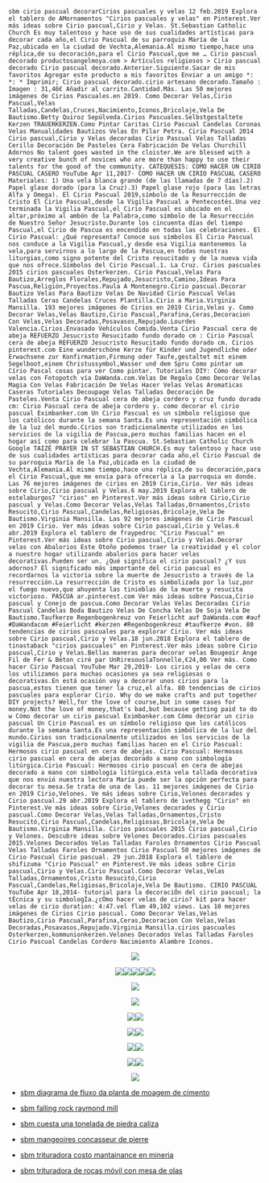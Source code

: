 
```
sbm cirio pascual decorarCirios pascuales y velas 12 feb.2019 Explora el tablero de AMornamentos "Cirios pascuales y velas" en Pinterest.Ver más ideas sobre Cirio pascual,Cirio y Velas. St.Sebastian Catholic Church Es muy talentoso y hace uso de sus cualidades artísticas para decorar cada año,el Cirio Pascual de su parroquia María de la Paz,ubicada en la ciudad de Vechta,Alemania.Al mismo tiempo,hace una réplica,de su decoración,para el Cirio Pascual,que me … Cirio pascual decorado productosangelmoya.com > Artículos religiosos > Cirio pascual decorado Cirio pascual decorado.Anterior.Siguiente.Sacar de mis favoritos Agregar este producto a mis favoritos Enviar a un amigo *: *: * Imprimir; Cirio pascual decorado.cirio artesano decorado.Tamaño : Imagen : 31,46€ Añadir al carrito.Cantidad.Más. Las 50 mejores imágenes de Cirios Pascuales.en 2019. Como Decorar Velas,Cirio Pascual,Velas Talladas,Candelas,Cruces,Nacimiento,Iconos,Bricolaje,Vela De Bautismo.Betty Quiroz Sepúlveda.Cirios Pascuales.Selbstgestaltete Kerzen TRAUERKERZEN.Como Pintar Caritas Cirio Pascual Candelas Coronas Velas Manualidades Bautizos Velas En Pilar Petra. Cirio Pascual 2014 Cirio pascual,Cirio y Velas decoradas Cirio Pascual Velas Talladas Cerillo Decoración De Pasteles Cera Fabricación De Velas Churchill Adornos No talent goes wasted in the cloister.We are blessed with a very creative bunch of novices who are more than happy to use their talents for the good of the community. CATEQUESIS: COMO HACER UN CIRIO PASCUAL CASERO YouTube Apr 11,2017· COMO HACER UN CIRIO PASCUAL CASERO Materiales: 1) Una vela blanca grande (de las llamadas de 7 días).2) Papel glase dorado (para la Cruz).3) Papel glase rojo (para las letras Alfa y Omega). El Cirio Pascual 2019,símbolo de la Resurrección de Cristo El Cirio Pascual,desde la Vigilia Pascual a Pentecostés.Una vez terminada la Vigilia Pascual,el Cirio Pascual es ubicado en el altar,próximo al ambón de la Palabra,como símbolo de la Resurrección de Nuestro Señor Jesucristo.Durante los cincuenta días del tiempo Pascual,el Cirio de Pascua es encendido en todas las celebraciones. El Cirio Pascual: ¿Qué representa? Conoce sus símbolos El Cirio Pascual nos conduce a la Vigilia Pascual,y desde esa Vigilia mantenemos la vela,para servirnos a lo largo de la Pascua,en todas nuestras liturgias,como signo potente del Cristo resucitado y de la nueva vida que nos ofrece.Símbolos del Cirio Pascual.1. La Cruz. Cirios pascuales 2015 cirios pascuales Osterkerzen. Cirio Pascual,Velas Para Bautizo,Arreglos Florales,Repujado,Jesucristo,Camino,Ideas Para Pascua,Religión,Proyectos.Paula A Montenegro.Cirio pascual.Decorar Bautizo Velas Para Bautizo Velas De Navidad Cirio Pascual Velas Talladas Ceras Candelas Cruces Plantilla.Cirio a Maria.Virginia Mansilla. 193 mejores imágenes de Cirios en 2019 Cirio,Velas y. Como Decorar Velas,Velas Bautizo,Cirio Pascual,Parafina,Ceras,Decoracion Con Velas,Velas Decoradas,Posavasos,Repujado.Lourdes Valencia.Cirios.Envasado Vehículos Comida.Venta Cirio Pascual cera de abeja REFUERZO Jesucristo Resucitado fundo dorado cm : Cirio Pascual cera de abeja REFUERZO Jesucristo Resucitado fundo dorado cm. Cirios pinterest.com Eine wunderschöne Kerze für Kinder und Jugendliche oder Erwachsene zur Konfirmation,Firmung oder Taufe,gestaltet mit einem Segelboot,einem Christussymbol,Wasser und dem Spru Como pintar um Círio Pascal cosas para ver Como pintar. Tutoriales DIY: Cómo decorar velas con Fotopotch vía DaWanda.com.Velas De Regalo Como Decorar Velas Magia Con Velas Fabricación De Velas Hacer Velas Velas Aromaticas Caseras Tutoriales Decoupage Velas Talladas Decoración De Pasteles.Venta Cirio Pascual cera de abeja cordero y cruz fundo dorado cm: Cirio Pascual cera de abeja cordero y. como decorar el cirio pascual Eximbanker.com Un Cirio Pascual es un símbolo religioso que los católicos durante la semana Santa.Es una representación simbólica de la luz del mundo.Cirios son tradicionalmente utilizados en los servicios de la vigilia de Pascua,pero muchas familias hacen en el hogar así como para celebrar la Pascua. St.Sebastian Catholic Church Google TAIZÉ PRAYER IN ST SEBASTIAN CHURCH.Es muy talentoso y hace uso de sus cualidades artísticas para decorar cada año,el Cirio Pascual de su parroquia María de la Paz,ubicada en la ciudad de Vechta,Alemania.Al mismo tiempo,hace una réplica,de su decoración,para el Cirio Pascual,que me envía para ofrecerla a la parroquia en donde. Las 76 mejores imágenes de cirios en 2019 Cirio,Cirio. Ver más ideas sobre Cirio,Cirio pascual y Velas.6 may.2019 Explora el tablero de estelaburgos7 "cirios" en Pinterest.Ver más ideas sobre Cirio,Cirio pascual y Velas.Como Decorar Velas,Velas Talladas,Ornamentos,Cristo Resucitó,Cirio Pascual,Candelas,Religiosas,Bricolaje,Vela De Bautismo.Virginia Mansilla. Las 92 mejores imágenes de Cirio Pascual en 2019 Cirio. Ver más ideas sobre Cirio pascual,Cirio y Velas.6 abr.2019 Explora el tablero de fraypedroc "Cirio Pascual" en Pinterest.Ver más ideas sobre Cirio pascual,Cirio y Velas.Decorar velas con Abalorios Este Otoño podemos traer la creatividad y el color a nuestro hogar utilizando abalorios para hacer velas decorativas.Pueden ser un. ¿Qué significa el cirio pascual? ¿Y sus adornos? El significado más importante del cirio pascual es recordarnos la victoria sobre la muerte de Jesucristo a través de la resurrección.La resurrección de Cristo es simbolizada por la luz,por el fuego nuevo,que ahuyenta las tinieblas de la muerte y resucita victorioso. PASCUA ar.pinterest.com Ver más ideas sobre Pascua,Cirio pascual y Conejo de pascua.Como Decorar Velas Velas Decoradas Cirio Pascual Candelas Boda Bautizo Velas De Concha Velas De Soja Vela De Bautismo.Taufkerze Regenbogenkreuz von Feierlicht auf DaWanda.com #auf #DaWandacom #Feierlicht #kerzen #Regenbogenkreuz #taufkerze #von. 80 tendencias de cirios pascuales para explorar Cirio. Ver más ideas sobre Cirio pascual,Cirio y Velas.18 jun.2018 Explora el tablero de tinastaback "cirios pascuales" en Pinterest.Ver más ideas sobre Cirio pascual,Cirio y Velas.Bellas maneras para decorar velas Bougeoir Ange Fil de Fer & Béton ciré par UnRiresouslaTonnelle,€24,00 Ver más. Como hacer Cirio Pascual YouTube Mar 29,2019· Los cirios y velas de cera los utilizamos para muchas ocasiones ya sea religiosas o decorativas.En está ocasión voy a decorar unos cirios para la pascua,estos tienen que tener la cruz,el alfa. 80 tendencias de cirios pascuales para explorar Cirio. Why do we make crafts and put together DIY projects? Well,for the love of course,but in some cases for money.Not the love of money,that's bad,but because getting paid to do w Cómo decorar un cirio pascual Eximbanker.com Cómo decorar un cirio pascual Un Cirio Pascual es un símbolo religioso que los católicos durante la semana Santa.Es una representación simbólica de la luz del mundo.Cirios son tradicionalmente utilizados en los servicios de la vigilia de Pascua,pero muchas familias hacen en el Cirio Pascual: Hermosos cirio pascual en cera de abejas. Cirio Pascual: Hermosos cirio pascual en cera de abejas decorado a mano con simbología litúrgica.Cirio Pascual: Hermosos cirio pascual en cera de abejas decorado a mano con simbología litúrgica.esta vela tallada decorativa que nos envió nuestra lectora María puede ser la opción perfecta para decorar tu mesa.Se trata de una de las. 11 mejores imágenes de Cirio en 2019 Cirio,Velones. Ve más ideas sobre Cirio,Velones decorados y Cirio pascual.29 abr.2019 Explora el tablero de ivethegg "Cirio" en Pinterest.Ve más ideas sobre Cirio,Velones decorados y Cirio pascual.Como Decorar Velas,Velas Talladas,Ornamentos,Cristo Resucitó,Cirio Pascual,Candelas,Religiosas,Bricolaje,Vela De Bautismo.Virginia Mansilla. Cirios pascuales 2015 Cirio pascual,Cirio y Velones. Descubre ideas sobre Velones Decorados.Cirios pascuales 2015.Velones Decorados Velas Talladas Faroles Ornamentos Cirio Pascual Velas Talladas Faroles Ornamentos Cirio Pascual 50 mejores imágenes de Cirio Pascual Cirio pascual. 29 jun.2018 Explora el tablero de shifizuma "Cirio Pascual" en Pinterest.Ve más ideas sobre Cirio pascual,Cirio y Velas.Cirio Pascual.Como Decorar Velas,Velas Talladas,Ornamentos,Cristo Resucitó,Cirio Pascual,Candelas,Religiosas,Bricolaje,Vela De Bautismo. CIRIO PASCUAL YouTube Apr 18,2014· tutorial para la decoraciÓn del cirio pascual; la tÉcnica y su simbologÍa.¿cÓmo hacer velas de cirio? kit para hacer velas de cirio duration: 4:47.vel flam 49,102 views. Las 10 mejores imágenes de Cirios Cirio pascual. Como Decorar Velas,Velas Bautizo,Cirio Pascual,Parafina,Ceras,Decoracion Con Velas,Velas Decoradas,Posavasos,Repujado.Virginia Mansilla.cirios pascuales Osterkerzen,kommunionkerzen.Velones Decorados Velas Talladas Faroles Cirio Pascual Candelas Cordero Nacimiento Alambre Iconos. 
```

<div align="center">

<a href="https://es-crusher.shibang-china.com/github&k=sbm+cirio+pascual+decorar"><img src="https://static.shibang-china.com/es/crusher/logo.jpg"></a>

<a href="https://es-crusher.shibang-china.com/github&k=sbm+cirio+pascual+decorar"><img src="https://static.shibang-china.com/es/crusher/index.jpg"></a><a href="https://es-crusher.shibang-china.com/material.htmlgithub&k=sbm+cirio+pascual+decorar"><img src="https://static.shibang-china.com/es/crusher/material.jpg"></a><a href="https://es-crusher.shibang-china.com/application.htmlgithub&k=sbm+cirio+pascual+decorar"><img src="https://static.shibang-china.com/es/crusher/application.jpg"></a><a href="https://es-crusher.shibang-china.com/aboutus.htmlgithub&k=sbm+cirio+pascual+decorar"><img src="https://static.shibang-china.com/es/crusher/aboutus.jpg"></a><a href="https://es-crusher.shibang-china.com/contact.htmlgithub&k=sbm+cirio+pascual+decorar"><img src="https://static.shibang-china.com/es/crusher/contact.jpg"></a>

<a href="https://es-crusher.shibang-china.com/github&k=sbm+cirio+pascual+decorar"><img src="https://static.shibang-china.com/es/crusher/banner.jpg"></a>

<a href="https://swt.shibang-china.com/github&k=sbm+cirio+pascual+decorar"><img src="https://static.shibang-china.com/es/crusher/text.jpg"></a>

<a href="https://swt.shibang-china.com/github&k=sbm+cirio+pascual+decorar"><img src="https://static.shibang-china.com/es/crusher/chat.jpg"></a><a href="https://es-crusher.shibang-china.com/contact.htmlgithub&k=sbm+cirio+pascual+decorar"><img src="https://static.shibang-china.com/es/crusher/message.jpg"></a>

<a href="https://es-crusher.shibang-china.com/products/pe.htmlgithub&k=sbm+cirio+pascual+decorar"><img src="https://static.shibang-china.com/es/crusher/pe.jpg"></a><a href="https://es-crusher.shibang-china.com/products/pf.htmlgithub&k=sbm+cirio+pascual+decorar"><img src="https://static.shibang-china.com/es/crusher/pf.jpg"></a>

<a href="https://es-crusher.shibang-china.com/products/hpt.htmlgithub&k=sbm+cirio+pascual+decorar"><img src="https://static.shibang-china.com/es/crusher/hpt.jpg"></a><a href="https://es-crusher.shibang-china.com/products/vsi.htmlgithub&k=sbm+cirio+pascual+decorar"><img src="https://static.shibang-china.com/es/crusher/vsi.jpg"></a>

<a href="https://es-crusher.shibang-china.com/products/klv.htmlgithub&k=sbm+cirio+pascual+decorar"><img src="https://static.shibang-china.com/es/crusher/klv.jpg"></a><a href="https://es-crusher.shibang-china.com/products/portable.htmlgithub&k=sbm+cirio+pascual+decorar"><img src="https://static.shibang-china.com/es/crusher/portable.jpg"></a>

<a href="https://swt.shibang-china.com/github&k=sbm+cirio+pascual+decorar"><img src="https://static.shibang-china.com/es/crusher/case.jpg"></a>

</div>


* [sbm diagrama de fluxo da planta de moagem de cimento](sbm%20diagrama%20de%20fluxo%20da%20planta%20de%20moagem%20de%20cimento.md)

* [sbm falling rock raymond mill](sbm%20falling%20rock%20raymond%20mill.md)

* [sbm cuesta una tonelada de piedra caliza](sbm%20cuesta%20una%20tonelada%20de%20piedra%20caliza.md)

* [sbm mangeoires concasseur de pierre](sbm%20mangeoires%20concasseur%20de%20pierre.md)

* [sbm trituradora costo mantainance en mineria](sbm%20trituradora%20costo%20mantainance%20en%20mineria.md)

* [sbm trituradora de rocas móvil con mesa de olas](sbm%20trituradora%20de%20rocas%20m%C3%B3vil%20con%20mesa%20de%20olas.md)